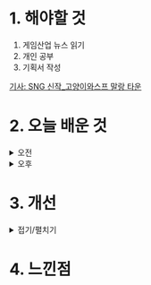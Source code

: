 
# 1. 해야할 것

1. 게임산업 뉴스 읽기 
2. 개인 공부  
3. 기획서 작성

[기사: SNG 신작_고양이와스프 말랑 타운](https://www.gamemeca.com/view.php?gid=1749201) 



# 2. 오늘 배운 것

<details>
<summary>오전</summary>

## 오늘의 뉴스
![image](https://github.com/JM94Ent/TIL-WIL/assets/143363550/e1cd1cac-25f0-4463-82a8-12292cfaecaa)
```
SNG (Social Network Game)신작 고양이와 스프:말랑 타운
경쟁이 없는 협동게임의 성향을 띄는 SNG게임들은 나에게 있어 몬스터헌터를 떠올리게 한다.
로스트아크의 딜을 잘 넣으면 뜨는 총평에서 '잔혹한 혈투사'라는 칭호와 딜량을 보여준다.
하지만 몬스터 헌터는 이러한 경쟁 요소를 부추기는 행위가 아닌 단 하나 '몬스터' 토벌에 집중하게하는 시스템만이 존재한다.
헌터들을 비교하는 요소 없이 무조건 헌터는 '함께' 몬스터를 토벌하는데 집중하는 것

물론 말랑 타운은 협동보다는 딜량을 보여주는 잔혹한 혈투사 성향을 띄는 자기과시 요소가 크다...고 생각한다.
협동이라고 해봤자 마을간 교류같은 버튼 하나로 퉁치는 느낌인데...
멋진 마을과 좋은 아이템 그리고 이쁜 사진들로 딜량 대신 과시욕을 채워준다고 생각한다.
이런 요소가 더 많이 있는 것이겠지, 예를 들면 치장템이라던가, 딜량과 화려한 무빙 대신 말이다.

개인적으로는 이런 SNG게임에서 MMORPG가 잘 섞인게 마비노기와 메이플스토리 같다.
경쟁하는 요소보다는 서로가 대화하고 모여서 연주하는게 사람과의 교류라는 의미에서 대부분을 차지하기 때문이다.
```
[크래프톤: SNG 게임은 무엇인가?](https://blog.krafton.com/720/)

■ 리퍼블리싱 전문 기업 밸로프, 일본 시장으로 확대
밸로프(대표 신재명)는 일본 자회사인 G.O.P가 디자드(대표 김동현)와 '아수라장'(가칭)의 일본 퍼블리싱 계약을 체결했다고 24일 밝혔습니다. G.O.P 사무실에서 진행된 이번 PC판 아수라장의 일본 국내 독점 라이선스 계약 조인식에서는 G.O.P 무가타니 COO와 디자드 김동현 대표가 참석해 합동 인터뷰 및 테스트 플레이를 실시했습니다.

■ 넥슨, 마비노기 20주년 오케스트라 '전국 투어' 개최
넥슨(공동 대표 강대현∙김정욱)은 자사 온라인게임 '마비노기'의 20주년 기념 오케스트라 콘서트 '별을 위하여' 전국 투어를 개최한다고 24일 밝혔습니다. 6월 23일 서울 공연 입장권은 5월 24일 오후 2시부터 티켓링크와 롯데콘서트홀 홈페이지를 통해 예매할 수 있으며, 이후 공연 입장권은 순차적으로 오픈될 예정입니다.

■ 텐센트, INTA 2024서 IP 보호 인사이트 공유
텐센트가 이번 주 개최된 국제상표협회(INTA) 2024 연례회의에 INTA 파트너 및 행사 스폰서 자격으로 참석해 창의성, 상업, 혁신과 관련한 지적재산권(IP)의 역할을 논의했다고 24일 밝혔습니다. 텐센트는 5일 간 136개 국가 9,650명 이상의 IP 이해관계자가 참석한 가운데, '브랜드 레벨 업: 상호작용 마케팅 및 소비자 참여를 위한 게임 활용', '웨이신 브랜드 보호 워크샵'을 운영하는 한편, 불법위조 방지 라운드테이블 등 행사에 참여했습니다.

■ 경기도, 게임 민관학 협의체 구성..."정례적 논의 활성화"
경기콘텐츠진흥원(원장 탁용석, 이하 경콘진)은 '2024 플레이엑스포(PlayX4)' 개막에 맞춰 게임 산업 발전을 위한 '게임 차담회'를 개최했다고 23일 밝혔습니다. 경콘진 탁용석 원장은 "금번 차담회가 도내 게임 관련 대·중·소, 민·관·학 간 소통 첫걸음이다"라며, "향후 정례적 협의체를 구성해 경기도 게임산업 비전에 대한 의견을 모을 것"이라고 말했습니다.

■ ‘마법소녀 카와이 러블리 즈큥도큥 바큥부큥 루루핑’ 스팀 얼리 액세스 출시 
크래프톤(대표 김창한) 산하의 크리에이티브 스튜디오 렐루게임즈(대표 김민정)가 AI 게임 '마법소녀 카와이 러블리 즈큥도큥 바큥부큥 루루핑(이하 마법소녀 루루핑)'을 23일 글로벌 게임 유통 플랫폼 스팀에 얼리 액세스로 출시했습니다. 마법소녀 루루핑은 이용자가 마이크 입력 장치에 육성으로 마법 주문을 외쳐 상대방과 전투하는 방식으로 게임을 진행합니다.

■ [이슈] 넥슨vs아이언메이스, 첫 정식재판 23일 진행 
넥슨과 아이언메이스의 첫 본안소송이 23일 서울중앙지법에서 진행됐습니다. 요약 발표 때에 넥슨 측은 "'P3' 프로젝트 팀장이었던 피고 최씨가 결과물을 무단으로 유출해 징계해고되었는데, 이후 아이언메이스 회사를 박 대표와 여러 명이 설립했다"며 "'다크 앤 다커'를 보니 넥슨 프로젝트였던 'P3'를 상당히 활용한 결과물로 보이고, 내용을 분석하니 'P3' 저작물을 무단으로 사용했다"라고 주장했습니다.

■ LCK 서머, 6월 12일 디플러스 기아vs한화생명e스포츠로 시작 
'리그 오브 레전드(LoL)' 이스포츠의 한국 프로 리그를 주최하는 리그 오브 레전드 챔피언스 코리아(대표 오상헌이하 'LCK')는 내달 12일(수) 개막하는 2024 LCK 서머의 대진, 일정을 공개했습니다.

■ 한국펩시콜라, PlayX4 '마운틴듀 제로 슈거 블루' 이벤트 오픈
한국펩시콜라는 이달 23일부터 26일까지 플레이엑스포(PlayX4)에서 에이수스 코리아(ASUS Korea, 지사장 강인석/이하 '에이수스')와 공동으로 '마운틴듀 제로 슈거 블루' 이벤트를 개최합니다. '마운틴듀 제로 슈거 블루'는 한국펩시콜라에서 선보이는 신제품입니다.

■ 넥슨, 마비노기 20주년 오프라인 행사 6월 개최 
넥슨(공동 대표 강대현∙김정욱)은 자사 온라인게임 '마비노기'의 20주년을 맞아 대규모 오프라인 행사 '판타지 파티'를 개최한다고 23일 밝혔습니다. '야외에서 즐기는 힐링 파티'를 테마로 푸른 잔디밭 위에서 '마비노기' 감성을 즐기고 밀레시안과 함께한 20주년을 기념할 수 있도록 다양한 프로그램을 구성될 예정입니다.

■ 10주년 세븐나이츠, 8월 22일 서비스 종료 
넷마블이 서비스하는 모바일 RPG 세븐나이츠, 그리고 세븐나이츠 레볼루션이 오는 8월 22일을 끝으로 서비스를 종료합니다. 세븐나이츠를 사랑해 준 모든 유저들에게 감사하며, 심사숙고 끝에 오는 8월 22일(목)을 끝으로 서비스 종료를 결정하게 됐다는 것입니다.

■ 노르망디 상륙 80주년 기념하는 '월드 오브 워쉽' 
워게이밍(대표: 빅터 키슬리)은 자사의 해상 전투 MMO 게임 '월드 오브 워쉽(World of Warships)'에서 전 세계 각 지역의 해양 박물관을 가상 공간에서 체험할 수 있는 '기나긴 박물관의 밤' 4주년을 맞아 스트리밍 이벤트를 실시합니다. 비영리 단체 Force Blue와의 협업으로 제작된 다큐멘터리 '선대 프로그맨: 노르망디의 격랑에서 발견한 교훈(Frog Fathers: Lessons From the Normandy Surf)'은 이달 초 뉴욕시에서 열린 특별 행사에서 상영된 바 있으며 오는 6월 4일부터 프리미엄 다큐멘터리 스트리밍 서비스인 마젤란TV(MagellanTV)와 월드 오브 워쉽 유튜브 채널에서 시청할 수 있습니다.

■ 스마일게이트 퍼블리싱, 신작 '로드나인' 티저 오픈 
스마일게이트는 올해 하반기 출시 예정인 모바일 MMORPG '로드나인'의 티저 페이지를 오픈했다고 23일 밝혔습니다. 스마일게이트 메가포트 백영훈 부문대표는 "로드나인은 차별화된 무기 교체 및 육성 시스템으로 MMORPG 장르 자체 고유의 재미를 보존하는 동시에 새로운 플레이 경험을 제공하는 게임"이라며, "로한M으로 입증된 엔엑스쓰리게임즈의 개발력과 스마일게이트의 축적된 운영 노하우를 더해 유저들에게 좋은 서비스를 제공하기 위해 노력할 예정으로 많은 기대 부탁드린다"라고 밝혔습니다.

■ 애드저스트 리포트, "하이브리드 캐주얼 게임 강세"
애드저스트(Adjust) 코리아가 2024년 성과와 게이밍 리포트에 기반한 전략을 23일 발표했습니다. 보고서에 따르면 2023년 전체 게임 앱 설치수 기준으로는 액션 게임이 18%로 가장 높은 비중을 차지했으며, 하이퍼 캐주얼과 퍼즐게임(각 14%), 캐주얼(9%), 시뮬레이션(7%)가 그 뒤를 이었습니다.

■ 컴투스 '서머너즈 워' 웹툰 6종, 네이버 시리즈 연재
컴투스(대표 남재관)는 글로벌 히트 RPG '서머너즈 워: 천공의 아레나(이하 서머너즈 워)' 웹툰 6종의 네이버 시리즈 연재를 시작했습니다. 이번에 공개되는 웹툰은 ▲'서머너즈 워: 크로스', ▲'서머너즈 워: 캡틴 이브', ▲'서머너즈 워: 트래커스', ▲ '서머너즈 워: 로열 블러드' ▲ '서머너즈 워: 오컬트 탐정 니키', ▲'서머너즈 워: 서머너즈 아카데미' 등입니다.

■ 한화생명 바이퍼-제카-피넛, 레이저 일일 점장으로 나선다
레이저(RAZER)가 오는 25일 강변 테크노마트 내 레이저숍에서 한화생명e스포츠 소속 '바이퍼', '제카', '피넛' 선수들의 일일 점장 이벤트를 진행합니다. 일일 점장 이벤트는 3시간 동안 1부와 2부에 나눠서 진행될 예정이며, 1부는 제품 구매 고객들을 대상으로 자유로운 사진 촬영 및 선수들을 통해 결제가 가능하며, 2부는 1부에 참여한 고객들을 대상으로 추첨을 통해 팬미팅 이벤트가 진행될 예정입니다.

■ 수박게임, 온라인 2인 대전 모드 23일 출시 
알라딘X(Aladdin X Inc.)가 '수박게임' 2인 플레이 모드 추가 팩을 출시했다고 23일 밝혔습니다. '수박게임 2인 플레이 모드 추가 팩'에는 오프라인 버전과 온라인 버전이 모두 포함되어 있습니다.

■ '이스 메모와르 -펠가나의 맹세-' 23일 국내 정발
게임피아(대표 정종헌)는 클라우디드 레오파드 엔터테인먼트(대표 첸 웬웬)와 협력하여, 일본 팔콤 주식회사(대표: 콘도 토시히로)가 개발한 '이스 메모와르 -펠가나의 맹세-' 패키지 제품을 23일 국내 정식 발매했다고 밝혔습니다. '이스 메모와르 -펠가나의 맹세-' 패키지 제품은 다양한 온/오프라인 마켓에서 구입할 수 있으며, 심의 등급은 12세이용가입니다.

■ 텐센트, 저탄소 기술 발전에 191억 원 투자
텐센트는 신규 유망 기후 기술 개발을 촉진하기 위해 출범한 카본엑스(CarbonX) 프로그램 1단계에서 13개 팀을 선정했다고 밝혔습니다. 카본엑스는 지난 2023년 3월 차세대 저탄소 기술 발전을 도모하기 위해 텐센트가 신설한 프로그램입니다.

■ 귀여운 고양이로 농장 경영, '고양이와 스프: 말랑 타운' 23일 출시 
네오위즈(공동대표 김승철, 배태근)는 지난 22일 아름게임즈(대표 강병종)가 개발한 모바일 게임 '고양이와 스프: 말랑 타운'이 국내에 정식 출시됐다고 23일 밝혔습니다. 한편, 고양이와 스프: 말랑 타운은 지난 3월 CBT(비공개 베타 테스트)를 진행, 이용자들로부터 자유로운 커스터마이징 시스템, 동화 느낌의 일러스트, 고양이를 활용한 다양한 콘텐츠에 대해 호평을 받았습니다.

■ 넷마블 초소형 기대작, 이번에는 '일곱 개의 대죄' 키운다
넷마블(대표 권영식, 김병규)은 신작 모바일 캐주얼 RPG '일곱 개의 대죄 키우기(개발사 넷마블에프앤씨)'의 정식 출시를 예고하고 글로벌 사전등록을 시작한다고 23일 밝혔습니다.

■ 슈퍼플래닛, PlayX4에서 미공개 신작 5종 공개
슈퍼플래닛은 오는 23일부터 열리는 수도권 최대 규모의 게임쇼 '2024 플레이엑스포(PlayX4)'에 미공개 신작 5종 포함 11종과 다양한 이벤트를 선보입니다. 슈퍼플래닛은 이번 플레이엑스포에 자사 개발 중인 대표작 '열렙전사 키우기', 대표 퍼블리싱 기대작 '헌터인던전'을 포함한 11종의 모바일 게임을 출품합니다.

■ 이번에는 블랙옵스 차례 '콜오브듀티', 신작 티저 
오는 6월 Xbox 게임 쇼케이스를 통해 신작 공개가 예정된 액티비전이 콜 오브 듀티 신작의 티저를 공개했습니다. 23일 콜 오브 듀티 공식 온라인 계정은 'Open your eyes'라는 문구와 함께 #TheTruthLies라는 해시태그를 걸며 의문의 영상을 공개했습니다.

■ 페이커, 'LoL e스포츠 전설의 전당' 입성 
리그 오브 레전드에 신설된 'LoL e스포츠 전설의 전당'의 제1호 헌액자로 '페이커' 이상혁 선수가 선정됐습니다. 동시에 능통한 리그 오브 레전드 게임 플레이, LoL e스포츠 업계에 수차례 기여한 업적, 그리고 전세계 수백만에 달하는 팬들에게 영감을 준 공로를 인정하여 전설의 전당 헌액을 결정하게 됐다고 그 이유를 소개했습니다.

■ 여수시, e스포츠 페스티벌 7월 20일 개최
여수시(시장 정기명)가 오는 7월 개최되는 '2024 여수시 e스포츠 페스티벌' 참가자를 모집합니다. '2024 여수시 e스포츠 페스티벌'은 e스포츠 대회와 인플루언서와 함께 하는 이벤트 경기 등 다양한 게임콘텐츠 체험 축제로 7월20일과 21일 양일간 여수흥국체육관에서 열립니다.

■ 스퀘어에닉스, '킹덤하츠' 시리즈 스팀에 6월 출시 
스퀘어에닉스가 '킹덤하츠' 시리즈를 PC 플랫폼인 스팀(Steam)에 6월 14일 출시합니다. 스퀘어에닉스는 '킹덤하츠3 + Re Mind(DLC)' 또는 '킹덤하츠 마스터피스'를 스팀에서 구매한 유저에게 특전으로 게임 내에서 사용할 수 있는 키블레이드 '데드 오브 나이트'를 제공합니다.

■ 카카오게임즈 노동조합 설립, "포괄임금제 폐지"
민주노총 화섬노조 카카오지회(지회장 : 서승욱, 이하 크루유니언 )는 카카오게임즈가 지난 4월 30일 교섭창구 단일화를 시작으로 크루유니언에 합류하게 되었다고 밝혔습니다. 카카오게임즈와 카카오VX의 합류로 크루유니언은 카카오공동체 11개 법인에 대한 단체교섭권을 가지고 향후 교섭을 진행해 나갈 예정입니다.

■ IGN, 유로게이머 브랜드 인수... 구조조정도 진행
비디오 게임과 엔터테인먼트 전문 기업인 IGN 엔터테인먼트가 유로게이머, 락 페이퍼 샷건, 게임즈인더스트리 등 다양한 비디오게임 전문 브랜드를 인수하고 구조조정에 나섰습니다. 유로게이머를 비롯해 락 페이퍼 샷건, VG247 등 엔터테인먼트 전문 미디어와 테이블탑 게임 전문 보도 채널 다이스브레이커, 업계 전문가를 위한 미디어로 출범한 게임즈인더스트리 등 글로벌 이용자를 대상으로 한 다양한 사이트가 게이머 네트워크 소속입니다.   

■ 블랙스톰, 프로젝트 2종 플레이 영상 공개
블랙스톰(대표 김도윤)은 자사가 개발중인 프로젝트 '니모닉 : 하얀그림자 (NEMONIC : White Shadow)'와 'NEXTER : zero(넥스터 : 제로)'의 플레이 영상을 최초 공개한다고 23일 밝혔습니다. 이번에 공개된 '니모닉 : 하얀그림자'의 영상에서는 고퀄리티의 애니메이션 풍 그래픽과 플레이 시 볼 수 있는 다양한 연출신과 스킬 표현 등을 확인할 수 있습니다.

■ 글로하우, 서브컬처 액션 RPG '블랙비콘' 퍼블리싱 계약
글로하우(대표 김현진)는 명주 네트워크 테크놀로지(대표 류우시)와 모바일 서브컬쳐 액션 RPG 블랙비콘(Black Beacon)의 게임 퍼블리싱 계약을 체결했다고 5월 22일 밝혔습니다. 글로하우 김현진 대표는 "블랙비콘은 올해 외부 테스트를 계획 중이다"며, "사전 체험을 통해 글로벌 유저들의 진실된 피드백을 수집하고, 이를 기반으로 공식 버전에 최적화된 개선 사항을 반영해, 블랙비콘을 올해 가장 주목받는 게임으로 선보일 계획이다."라며 "글로하우에서 선보이는 첫 타이틀인 만큼, 글로벌 유저들에게 사랑받는 제품을 서비스하기 위해 최선의 노력을 다할 것이다"라고 밝혔습니다.

■ 마인크래프트, 고양시에서 15주년 행사 개최
마이크로소프트 Xbox가 모장 스튜디오의 마인크래프트 출시 15주년을 기념해 국내에서 축하 행사를 개최합니다. 현장에는 마인크래프트 15주년 기념 맵을 직접 체험해볼 수 있는 '게임존', 나만의 마인크래프트 캐릭터를 그려보는 '드로잉존' 등 다양한 체험존이 마련되며, 블록 쌓기 및 빙고 게임 등 관람객이 참여할 수 있는 다채로운 메인 이벤트가 준비됩니다.


## 기획서 작성


</details>


<details>
<summary>오후</summary>


</details>




# 3. 개선


<details>
<summary>접기/펼치기</summary>


</details>



# 4. 느낀점


